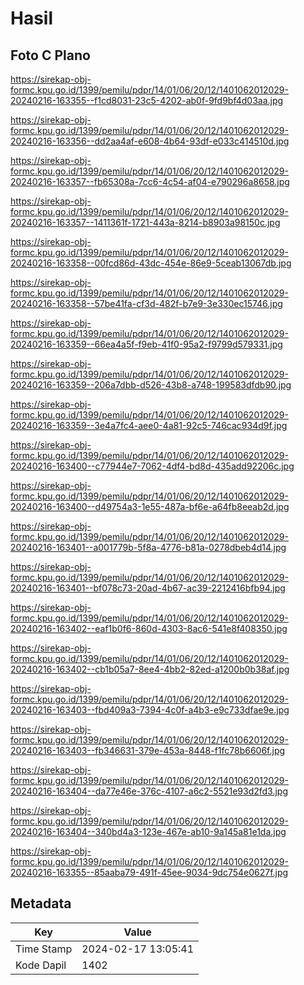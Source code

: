 # Hasil

## Foto C Plano

https://sirekap-obj-formc.kpu.go.id/1399/pemilu/pdpr/14/01/06/20/12/1401062012029-20240216-163355--f1cd8031-23c5-4202-ab0f-9fd9bf4d03aa.jpg

https://sirekap-obj-formc.kpu.go.id/1399/pemilu/pdpr/14/01/06/20/12/1401062012029-20240216-163356--dd2aa4af-e608-4b64-93df-e033c414510d.jpg

https://sirekap-obj-formc.kpu.go.id/1399/pemilu/pdpr/14/01/06/20/12/1401062012029-20240216-163357--fb65308a-7cc6-4c54-af04-e790296a8658.jpg

https://sirekap-obj-formc.kpu.go.id/1399/pemilu/pdpr/14/01/06/20/12/1401062012029-20240216-163357--1411361f-1721-443a-8214-b8903a98150c.jpg

https://sirekap-obj-formc.kpu.go.id/1399/pemilu/pdpr/14/01/06/20/12/1401062012029-20240216-163358--00fcd86d-43dc-454e-86e9-5ceab13067db.jpg

https://sirekap-obj-formc.kpu.go.id/1399/pemilu/pdpr/14/01/06/20/12/1401062012029-20240216-163358--57be41fa-cf3d-482f-b7e9-3e330ec15746.jpg

https://sirekap-obj-formc.kpu.go.id/1399/pemilu/pdpr/14/01/06/20/12/1401062012029-20240216-163359--66ea4a5f-f9eb-41f0-95a2-f9799d579331.jpg

https://sirekap-obj-formc.kpu.go.id/1399/pemilu/pdpr/14/01/06/20/12/1401062012029-20240216-163359--206a7dbb-d526-43b8-a748-199583dfdb90.jpg

https://sirekap-obj-formc.kpu.go.id/1399/pemilu/pdpr/14/01/06/20/12/1401062012029-20240216-163359--3e4a7fc4-aee0-4a81-92c5-746cac934d9f.jpg

https://sirekap-obj-formc.kpu.go.id/1399/pemilu/pdpr/14/01/06/20/12/1401062012029-20240216-163400--c77944e7-7062-4df4-bd8d-435add92206c.jpg

https://sirekap-obj-formc.kpu.go.id/1399/pemilu/pdpr/14/01/06/20/12/1401062012029-20240216-163400--d49754a3-1e55-487a-bf6e-a64fb8eeab2d.jpg

https://sirekap-obj-formc.kpu.go.id/1399/pemilu/pdpr/14/01/06/20/12/1401062012029-20240216-163401--a001779b-5f8a-4776-b81a-0278dbeb4d14.jpg

https://sirekap-obj-formc.kpu.go.id/1399/pemilu/pdpr/14/01/06/20/12/1401062012029-20240216-163401--bf078c73-20ad-4b67-ac39-2212416bfb94.jpg

https://sirekap-obj-formc.kpu.go.id/1399/pemilu/pdpr/14/01/06/20/12/1401062012029-20240216-163402--eaf1b0f6-860d-4303-8ac6-541e8f408350.jpg

https://sirekap-obj-formc.kpu.go.id/1399/pemilu/pdpr/14/01/06/20/12/1401062012029-20240216-163402--cb1b05a7-8ee4-4bb2-82ed-a1200b0b38af.jpg

https://sirekap-obj-formc.kpu.go.id/1399/pemilu/pdpr/14/01/06/20/12/1401062012029-20240216-163403--fbd409a3-7394-4c0f-a4b3-e9c733dfae9e.jpg

https://sirekap-obj-formc.kpu.go.id/1399/pemilu/pdpr/14/01/06/20/12/1401062012029-20240216-163403--fb346631-379e-453a-8448-f1fc78b6606f.jpg

https://sirekap-obj-formc.kpu.go.id/1399/pemilu/pdpr/14/01/06/20/12/1401062012029-20240216-163404--da77e46e-376c-4107-a6c2-5521e93d2fd3.jpg

https://sirekap-obj-formc.kpu.go.id/1399/pemilu/pdpr/14/01/06/20/12/1401062012029-20240216-163404--340bd4a3-123e-467e-ab10-9a145a81e1da.jpg

https://sirekap-obj-formc.kpu.go.id/1399/pemilu/pdpr/14/01/06/20/12/1401062012029-20240216-163355--85aaba79-491f-45ee-9034-9dc754e0627f.jpg


## Metadata

| Key        | Value               |
| ---------- | ------------------- |
| Time Stamp | 2024-02-17 13:05:41 |
| Kode Dapil | 1402                |



